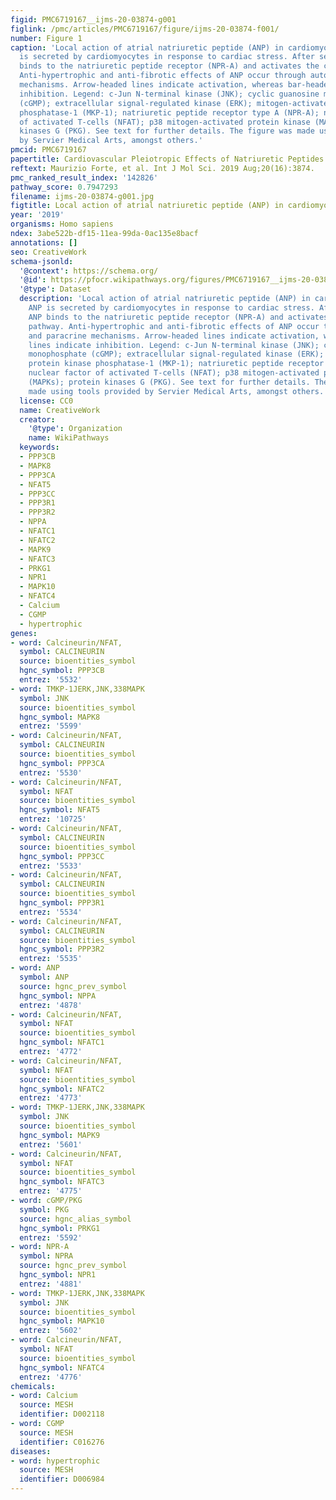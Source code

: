 ```yaml
---
figid: PMC6719167__ijms-20-03874-g001
figlink: /pmc/articles/PMC6719167/figure/ijms-20-03874-f001/
number: Figure 1
caption: 'Local action of atrial natriuretic peptide (ANP) in cardiomyocytes. ANP
  is secreted by cardiomyocytes in response to cardiac stress. After secretion, ANP
  binds to the natriuretic peptide receptor (NPR-A) and activates the cGMP/PKG pathway.
  Anti-hypertrophic and anti-fibrotic effects of ANP occur through autocrine and paracrine
  mechanisms. Arrow-headed lines indicate activation, whereas bar-headed lines indicate
  inhibition. Legend: c-Jun N-terminal kinase (JNK); cyclic guanosine monophosphate
  (cGMP); extracellular signal-regulated kinase (ERK); mitogen-activated protein kinase
  phosphatase-1 (MKP-1); natriuretic peptide receptor type A (NPR-A); nuclear factor
  of activated T-cells (NFAT); p38 mitogen-activated protein kinase (MAPKs); protein
  kinases G (PKG). See text for further details. The figure was made using tools provided
  by Servier Medical Arts, amongst others.'
pmcid: PMC6719167
papertitle: Cardiovascular Pleiotropic Effects of Natriuretic Peptides.
reftext: Maurizio Forte, et al. Int J Mol Sci. 2019 Aug;20(16):3874.
pmc_ranked_result_index: '142826'
pathway_score: 0.7947293
filename: ijms-20-03874-g001.jpg
figtitle: Local action of atrial natriuretic peptide (ANP) in cardiomyocytes
year: '2019'
organisms: Homo sapiens
ndex: 3abe522b-df15-11ea-99da-0ac135e8bacf
annotations: []
seo: CreativeWork
schema-jsonld:
  '@context': https://schema.org/
  '@id': https://pfocr.wikipathways.org/figures/PMC6719167__ijms-20-03874-g001.html
  '@type': Dataset
  description: 'Local action of atrial natriuretic peptide (ANP) in cardiomyocytes.
    ANP is secreted by cardiomyocytes in response to cardiac stress. After secretion,
    ANP binds to the natriuretic peptide receptor (NPR-A) and activates the cGMP/PKG
    pathway. Anti-hypertrophic and anti-fibrotic effects of ANP occur through autocrine
    and paracrine mechanisms. Arrow-headed lines indicate activation, whereas bar-headed
    lines indicate inhibition. Legend: c-Jun N-terminal kinase (JNK); cyclic guanosine
    monophosphate (cGMP); extracellular signal-regulated kinase (ERK); mitogen-activated
    protein kinase phosphatase-1 (MKP-1); natriuretic peptide receptor type A (NPR-A);
    nuclear factor of activated T-cells (NFAT); p38 mitogen-activated protein kinase
    (MAPKs); protein kinases G (PKG). See text for further details. The figure was
    made using tools provided by Servier Medical Arts, amongst others.'
  license: CC0
  name: CreativeWork
  creator:
    '@type': Organization
    name: WikiPathways
  keywords:
  - PPP3CB
  - MAPK8
  - PPP3CA
  - NFAT5
  - PPP3CC
  - PPP3R1
  - PPP3R2
  - NPPA
  - NFATC1
  - NFATC2
  - MAPK9
  - NFATC3
  - PRKG1
  - NPR1
  - MAPK10
  - NFATC4
  - Calcium
  - CGMP
  - hypertrophic
genes:
- word: Calcineurin/NFAT,
  symbol: CALCINEURIN
  source: bioentities_symbol
  hgnc_symbol: PPP3CB
  entrez: '5532'
- word: TMKP-1JERK,JNK,338MAPK
  symbol: JNK
  source: bioentities_symbol
  hgnc_symbol: MAPK8
  entrez: '5599'
- word: Calcineurin/NFAT,
  symbol: CALCINEURIN
  source: bioentities_symbol
  hgnc_symbol: PPP3CA
  entrez: '5530'
- word: Calcineurin/NFAT,
  symbol: NFAT
  source: bioentities_symbol
  hgnc_symbol: NFAT5
  entrez: '10725'
- word: Calcineurin/NFAT,
  symbol: CALCINEURIN
  source: bioentities_symbol
  hgnc_symbol: PPP3CC
  entrez: '5533'
- word: Calcineurin/NFAT,
  symbol: CALCINEURIN
  source: bioentities_symbol
  hgnc_symbol: PPP3R1
  entrez: '5534'
- word: Calcineurin/NFAT,
  symbol: CALCINEURIN
  source: bioentities_symbol
  hgnc_symbol: PPP3R2
  entrez: '5535'
- word: ANP
  symbol: ANP
  source: hgnc_prev_symbol
  hgnc_symbol: NPPA
  entrez: '4878'
- word: Calcineurin/NFAT,
  symbol: NFAT
  source: bioentities_symbol
  hgnc_symbol: NFATC1
  entrez: '4772'
- word: Calcineurin/NFAT,
  symbol: NFAT
  source: bioentities_symbol
  hgnc_symbol: NFATC2
  entrez: '4773'
- word: TMKP-1JERK,JNK,338MAPK
  symbol: JNK
  source: bioentities_symbol
  hgnc_symbol: MAPK9
  entrez: '5601'
- word: Calcineurin/NFAT,
  symbol: NFAT
  source: bioentities_symbol
  hgnc_symbol: NFATC3
  entrez: '4775'
- word: cGMP/PKG
  symbol: PKG
  source: hgnc_alias_symbol
  hgnc_symbol: PRKG1
  entrez: '5592'
- word: NPR-A
  symbol: NPRA
  source: hgnc_prev_symbol
  hgnc_symbol: NPR1
  entrez: '4881'
- word: TMKP-1JERK,JNK,338MAPK
  symbol: JNK
  source: bioentities_symbol
  hgnc_symbol: MAPK10
  entrez: '5602'
- word: Calcineurin/NFAT,
  symbol: NFAT
  source: bioentities_symbol
  hgnc_symbol: NFATC4
  entrez: '4776'
chemicals:
- word: Calcium
  source: MESH
  identifier: D002118
- word: CGMP
  source: MESH
  identifier: C016276
diseases:
- word: hypertrophic
  source: MESH
  identifier: D006984
---
```

